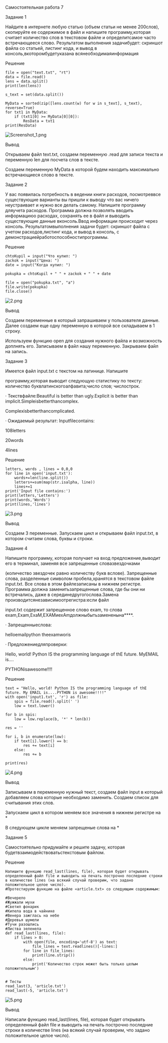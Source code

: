 Самостоятельная работа 7

Задание 1

Найдите
в интернете любую статью (объем статьи не менее 200слов), скопируйте ее содержимое в файл и напишите программу,которая считает количество слов в
текстовом файле и определитсамое
часто встречающееся слово. Результатом выполнения задачибудет: скриншот файла со статьей, листинг кода, и вывод в
консоль,вкоторомбудетуказана
всянеобходимаяинформация

Решение 

```
file = open("text.txt", "rt")
data = file.read()
lens = data.split()
print(len(lens))

s_text = set(data.split())

MyData = sorted(zip([lens.count(w) for w in s_text], s_text), reverse=True)
for txt1 in MyData:
    if (txt1[0] >= MyData[0][0]):
        ResData = txt1
print(ResData)
```

![Screenshot_1.png](./assets/Screenshot_1.png)


Вывод

Открываем  файл text.txt, создаем переменную .read для записи текста и переменную len для посчета слов в тексте.

Создаем переменную MyData в которой будем находить максимально встречающиеся слово в тексте.


Задание 2


У вас появилась потребность в ведении книги расходов,
посмотреввсе существующие варианты
вы пришли к выводу что вас ничего неустраивает
и нужно все делать самому. Напишите программу дляучета расходов. Программа должна позволять вводить информациюо расходах, сохранять ее в файл и выводить
существующие данные вконсоль.Ввод информации происходит через консоль.
Результатомвыполнения задачи будет:
скриншот файла с учетом расходов,листинг
кода, и вывод в консоль, с демонстрациейработоспособностипрограммы.


Решение

```
chtoKupil = input("Что купил: ")
zackok = input("Цена: ")
date = input("Когда купил: ")

pokupka = chtoKupil + " " + zackok + " " + date

file = open("pokupka.txt", "a")
file.write(pokupka)
file.close()

```

![2.png](./assets/2.png)

Вывод 

Создаем переменные в который запрашиваем у пользователя данные. Далее создаем еще одну переменную в которой все складываем в 1 строку.

Используем функцию open для создания нужного файла и возможность доплнять его. Записываем в файл нашу переменную. Закрываем файл на запись.


Задание 3

Имеется файл input.txt с текстом на латинице. Напишите

программу,которая выводит
следующую статистику по тексту: количество буквлатинскогоалфавита;число
слов; числострок.

·
Текствфайле:Beautiful is better than ugly.Explicit is better than implicit.Simpleisbetterthancomplex.

Complexisbetterthancomplicated.

·
Ожидаемый результат:
Inputfilecontains:

108letters

20words

4lines

Решение

```
letters, words , lines = 0,0,0
for line in open('input.txt'):
    words+=len(line.split())
    letters+=sum(map(str.isalpha, line))
    lines+=1
print('Input file contains:')
print(letters,'Letters')
print(words,'Words')
print(lines,'lines')
```


![3.png](./assets/3.png)


Вывод

Создаем 3 переменные. Запускаем цикл и открываем файл input.txt, в котором считаем слова, буквы и строки.


Задание 4


Напишите программу, которая получает на вход
предложение,выводит его в терминал,
заменяя все запрещенные словазвездочками

(количество звездочек равно количеству букв вслове). Запрещенные слова, разделенные символом пробела,хранятся в текстовом файле input.txt. Все
слова в этом файлезаписаны в нижнем
регистре. Программа должна заменитьзапрещенные
слова, где бы они ни встречались, даже в серединедругогослова.Замена
производитсянезависимоотрегистра:если файл 

input.txt
содержит запрещенное слово exam, то слова exam,Exam,ExaM,EXAMиexAmдолжныбытьзамененына****.

·
Запрещенныеслова:

helloemailpython
theexamworis

·
Предложениедляпроверки:

Hello, world! Python IS the
programming language of thE future. MyEMAIL
is....

PYTHONisawesome!!!!

Решение

```
text = "Hello, world! Python IS the programming language of thE future. My EMAIL is....PYTHON is awesome!!!!"
with open('input1.txt', 'r') as file:
    spis = file.read().split(' ')
    low = text.lower()

for b in spis:
    low = low.replace(b, '*' * len(b))

res = ''

for i, b in enumerate(low):
    if text[i].lower() == b:
        res += text[i]
    else:
        res += b

print(res)
```

![4.png](./assets/4.png)


Вывод

Записываем в переменную нужный текст, создаем файл input в который добавляем слова которые необходимо заменить. Создаем список для считывания этих слов. 

Запускаем цикл в котором меняем все значения в нижнем регистре на * 

В следующем цикле меняем запрещеные слова на *


Задание 5


Самостоятельно придумайте и решите задачу, которая
будетвзаимодействоватьстекстовым
файлом.


Решение 

```
Напишите функцию read_last(lines, file), которая будет открывать определенный файл file и выводить на печать построчно последние строки в количестве lines (на всякий случай проверим, что задано положительное целое число).
#Протестируем функцию на файле «article.txt» со следующим содержимым:

#Вечерело
#Жужжали мухи
#Светил фонарик
#Кипела вода в чайнике
#Венера зажглась на небе
#Деревья шумели
#Тучи разошлись
#Листва зеленела
def read_last(lines, file):
    if lines > 0:
        with open(file, encoding='utf-8') as text:
            file_lines = text.readlines()[-lines:]
        for line in file_lines:
            print(line.strip())
        else:
            print('Количество строк может быть только целым положительным')


# Тесты
read_last(3, 'article.txt')
read_last(-5, 'article.txt')
```


![5.png](./assets/5.png)


Вывод

Написали функцию read_last(lines, file), которая будет открывать определенный файл file и выводить на печать построчно последние строки в количестве lines (на всякий случай проверим, что задано положительное целое число).
